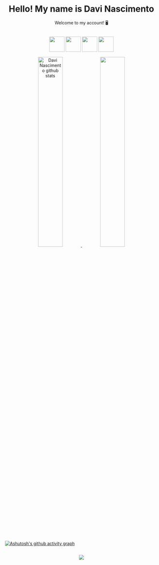 <h1 align="center"> Hello! My name is Davi Nascimento </h1>
<p align="center"> Welcome to my account! 🖥 </p>
<br>

<div style="display: inline_block" align="center">
  <img align="center" width="50px" src="https://cdn.jsdelivr.net/gh/devicons/devicon/icons/javascript/javascript-original.svg" />
  <img align="center" width="50px" src="https://cdn.jsdelivr.net/gh/devicons/devicon/icons/csharp/csharp-original.svg" />
  <img align="center" width="50px" src="https://cdn.jsdelivr.net/gh/devicons/devicon/icons/html5/html5-original.svg" />
  <img align="center" width="50px" src="https://cdn.jsdelivr.net/gh/devicons/devicon/icons/css3/css3-original.svg" />
</div>
<br>
<div align="center">  
  <a href="https://github.com/davin4sciment0">
  <img width="40%" src="https://github-readme-stats.vercel.app/api?username=davin4sciment0&show_icons=true&count_private=true&hide_border=true&title_color=836FFF&icon_color=836FFF&text_color=c9d1d9&bg_color=21272e" alt="Davi Nascimento github stats" /> 
    
  <img width="40%" src="https://github-readme-stats.vercel.app/api/top-langs/?username=davin4sciment0&layout=compact&hide_border=true&title_color=836FFF&text_color=00bfbf&bg_color=21272e" />
</div>
<br>

[![Ashutosh's github activity graph](https://github-readme-activity-graph.cyclic.app/graph?username=davin4sciment0&bg_color=22272e&color=c3b7e1&line=826fb4&point=cdc7db&area=true&hide_border=true)](https://github.com/ashutosh00710/github-readme-activity-graph)
##
 <div align="center">
   <a href="https://www.instagram.com/davinascimento09/" target="_blank"> <img src="https://img.shields.io/badge/Instagram-E4405F?style=for-the-badge&logo=instagram&logoColor=white" target="_blank"></a>
 </div>
